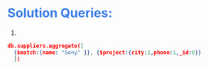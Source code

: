 <h1 style="color:#397ce7">Solution Queries:</h1>

1.

```json
db.suppliers.aggregate([
  {$match:{name: "Sony" }}, {$project:{city:1,phone:1,_id:0}}
  ])

```
